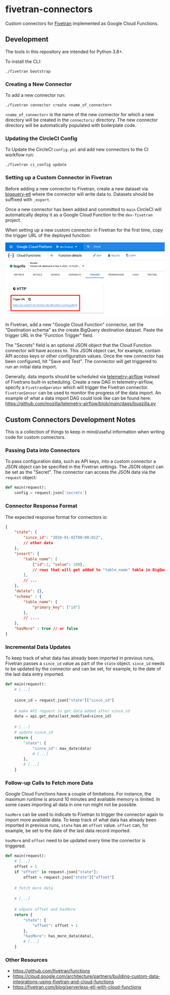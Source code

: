 # fivetran-connectors

Custom connectors for [Fivetran](https://fivetran.com/) implemented as Google Cloud Functions.

## Development

The tools in this repository are intended for Python 3.8+.

To install the CLI:

```
./fivetran bootstrap
```

### Creating a New Connector

To add a new connector run:

```
./fivetran connector create <name_of_connector>
```

`<name_of_connector>` is the name of the new connector for which a new directory will be created
in the `connectors/` directory. The new connector directory will be automatically populated with
boilerplate code.

### Updating the CircleCI Config

To Update the CircleCI `config.yml` and add new connectors to the CI workflow run:

```
./fivetran ci_config update
```

### Setting up a Custom Connector in Fivetran

Before adding a new connector to Fivetran, create a new dataset via [bigquery-etl](https://github.com/mozilla/bigquery-etl)
where the connector will write data to. Datasets should be suffixed with `_export`.

Once a new connector has been added and committed to `main` CircleCI will automatically deploy it
as a Google Cloud Function to the `dev-fivetran` project.

When setting up a new custom connector in Fivetran for the first time, copy the trigger URL of the
deployed function:

![Cloud Function Trigger URL](https://github.com/mozilla/fivetran-connectors/blob/main/docs/gcloud-function.png)

In Fivetran, add a new "Google Cloud Function" connector, set the "Destination schema" as the
create BigQuery destination dataset. Paste the trigger URL in the "Function Trigger" field.

The "Secrets" field is an optional JSON object that the Cloud Function connector will have access to.
This JSON object can, for example, contain API access keys or other configuration values. Once the
new connector has been configured, hit "Save and Test". The connector will get triggered to run an
initial data import.

Generally, data imports should be scheduled via [telemetry-airflow](https://github.com/mozilla/telemetry-airflow)
instead of Fivetrans built-in scheduling. Create a new DAG in telemetry-airflow, specify a `FivetranOperator` which
will trigger the Fivetran connector. `FivetranSensor` can be used to monitor the progress of the data import.
An example of what a data import DAG could look like can be found here: https://github.com/mozilla/telemetry-airflow/blob/main/dags/bugzilla.py

## Custom Connectors Development Notes

This is a collection of things to keep in mind/useful information when writing code for custom connectors.

### Passing Data into Connectors

To pass configuration data, such as API keys, into a custom connector a JSON object can be specified in the
Fivetran settings. The JSON object can be set as the "Secret". The connector can access the JSON data via 
the `request` object:

```python
def main(request):
    config = request.json['secrets']
```

### Connector Response Format

The expected response format for connectors is: 

```json
{
    "state": {
        "since_id": "2018-01-02T00:00:01Z",
        // other data
    },
    "insert": {
        "table_name": [
            {"id":1, "value": 100},
            // rows that will get added to "table_name" table in BigQuery
        ],
        // ...
    },
    "delete": {},
    "schema" : {
        "table_name": {
            "primary_key": ["id"]
        },
        // ....
    },
    "hasMore" : true // or false
}
```

### Incremental Data Updates

To keep track of what data has already been imported in previous runs, Fivetran passes a `since_id` value
as part of the `state` object. `since_id` needs to be updated by the connector and can be set, for example,
to the date of the last data entry imported.

```python
def main(request):
    # [...]

    since_id = request.json["state"]["since_id"]

    # make API request to get data added after since_id
    data = api.get_data(last_modified=since_id)

    # [...]
    # update since_id
    return {
        "state": {
            "since_id": max_date(data)
            # [...]
        },
        # [...]
    }
```

### Follow-up Calls to Fetch more Data

Google Cloud Functions have a couple of limitations. For instance, the maximum runtime is around 10 minutes and
available memory is limited. In some cases importing all data in one run might not be possible.

`hasMore` can be used to indicate to Fivetran to trigger the connector again to import more available data.
To keep track of what data has already been imported in previous runs, `state` has an `offset` value. `offset`
can, for example, be set to the date of the last data record imported.

`hasMore` and `offset` need to be updated every time the connector is triggered.

```python
def main(request):
    # [...]
    offset = 1
    if "offset" in request.json["state"]:
        offset = request.json["state"]["offset"]

    # fetch more data

    # [...]

    # udpate offset and hasMore
    return {
        "state": {
            "offset": offset + 1
        },
        "hasMore": has_more_data(data),
        # [...]
    }
```


### Other Resources

* https://github.com/fivetran/functions
* https://cloud.google.com/architecture/partners/building-custom-data-integrations-using-fivetran-and-cloud-functions
* https://fivetran.com/blog/serverless-etl-with-cloud-functions
